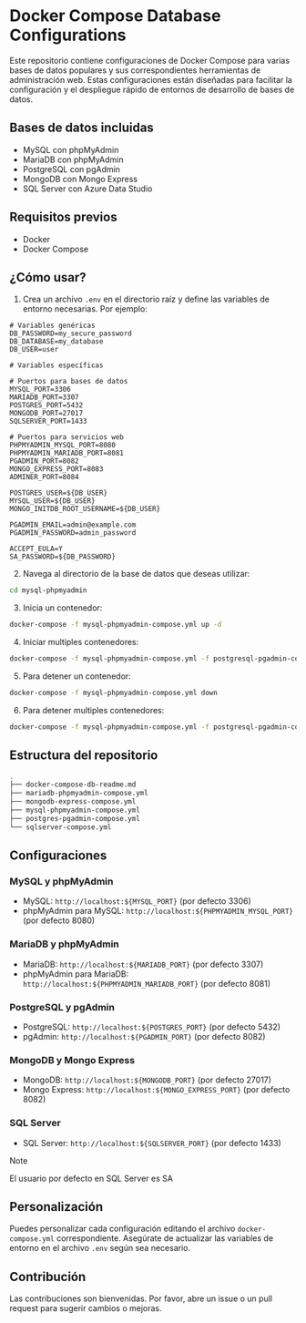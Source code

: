 # Docker Compose Database Configurations

Este repositorio contiene configuraciones de Docker Compose para varias bases de datos populares y sus correspondientes herramientas de administración web. Estas configuraciones están diseñadas para facilitar la configuración y el despliegue rápido de entornos de desarrollo de bases de datos.

## Bases de datos incluidas

- MySQL con phpMyAdmin
- MariaDB con phpMyAdmin
- PostgreSQL con pgAdmin
- MongoDB con Mongo Express
- SQL Server con Azure Data Studio

## Requisitos previos

- Docker
- Docker Compose

## ¿Cómo usar?

1. Crea un archivo `.env` en el directorio raíz y define las variables de entorno necesarias. Por ejemplo:

```dotenv
# Variables genéricas
DB_PASSWORD=my_secure_password
DB_DATABASE=my_database
DB_USER=user

# Variables específicas

# Puertos para bases de datos
MYSQL_PORT=3306
MARIADB_PORT=3307
POSTGRES_PORT=5432
MONGODB_PORT=27017
SQLSERVER_PORT=1433

# Puertos para servicios web
PHPMYADMIN_MYSQL_PORT=8080
PHPMYADMIN_MARIADB_PORT=8081
PGADMIN_PORT=8082
MONGO_EXPRESS_PORT=8083
ADMINER_PORT=8084

POSTGRES_USER=${DB_USER}
MYSQL_USER=${DB_USER}
MONGO_INITDB_ROOT_USERNAME=${DB_USER}

PGADMIN_EMAIL=admin@example.com
PGADMIN_PASSWORD=admin_password

ACCEPT_EULA=Y
SA_PASSWORD=${DB_PASSWORD}
```

2. Navega al directorio de la base de datos que deseas utilizar:

```bash
cd mysql-phpmyadmin
```

3. Inicia un contenedor:

```bash
docker-compose -f mysql-phpmyadmin-compose.yml up -d
```

4. Iniciar multiples contenedores:

```bash
docker-compose -f mysql-phpmyadmin-compose.yml -f postgresql-pgadmin-compose.yml up -d
```

5. Para detener un contenedor:

```bash
docker-compose -f mysql-phpmyadmin-compose.yml down
```

6. Para detener multiples contenedores:

```bash
docker-compose -f mysql-phpmyadmin-compose.yml -f postgresql-pgadmin-compose.yml down
```

## Estructura del repositorio

```bash
.
├── docker-compose-db-readme.md
├── mariadb-phpmyadmin-compose.yml
├── mongodb-express-compose.yml
├── mysql-phpmyadmin-compose.yml
├── postgres-pgadmin-compose.yml
└── sqlserver-compose.yml
```

## Configuraciones

### MySQL y phpMyAdmin

- MySQL: `http://localhost:${MYSQL_PORT}` (por defecto 3306)
- phpMyAdmin para MySQL: `http://localhost:${PHPMYADMIN_MYSQL_PORT}` (por defecto 8080)

### MariaDB y phpMyAdmin

- MariaDB: `http://localhost:${MARIADB_PORT}` (por defecto 3307)
- phpMyAdmin para MariaDB: `http://localhost:${PHPMYADMIN_MARIADB_PORT}` (por defecto 8081)

### PostgreSQL y pgAdmin

- PostgreSQL: `http://localhost:${POSTGRES_PORT}` (por defecto 5432)
- pgAdmin: `http://localhost:${PGADMIN_PORT}` (por defecto 8082)

### MongoDB y Mongo Express

- MongoDB: `http://localhost:${MONGODB_PORT}` (por defecto 27017)
- Mongo Express: `http://localhost:${MONGO_EXPRESS_PORT}` (por defecto 8082)

### SQL Server

- SQL Server: `http://localhost:${SQLSERVER_PORT}` (por defecto 1433)

> [!NOTE]
> El usuario por defecto en SQL Server es SA

## Personalización

Puedes personalizar cada configuración editando el archivo `docker-compose.yml` correspondiente. Asegúrate de actualizar las variables de entorno en el archivo `.env` según sea necesario.

## Contribución

Las contribuciones son bienvenidas. Por favor, abre un issue o un pull request para sugerir cambios o mejoras.
